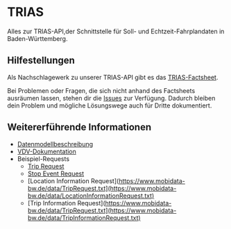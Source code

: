 # TRIAS
Alles zur TRIAS-API,der Schnittstelle für Soll- und Echtzeit-Fahrplandaten in Baden-Württemberg.

## Hilfestellungen
Als Nachschlagewerk zu unserer TRIAS-API gibt es das [TRIAS-Factsheet](https://www.mobidata-bw.de/data/MobiDataBW_Factsheet_TRIAS.pdf).

Bei Problemen oder Fragen, die sich nicht anhand des Factsheets ausräumen lassen, stehen dir die [Issues](https://github.com/mobidata-bw/TRIAS/issues) zur Verfügung. Dadurch bleiben dein Problem und mögliche Lösungswege auch für Dritte dokumentiert.

## Weitererführende Informationen
* [Datenmodellbeschreibung](https://www.mobidata-bw.de/data/Mentz%20Datenmodellbeschreibung_%20TRIAS%201.2%20Dokumentation%20-%20Trias%201.2%20Kundendokumentation.pdf)
* [VDV-Dokumentation](https://www.vdv.de/ip-kom-oev.aspx)
* Beispiel-Requests
  * [Trip Request](https://www.mobidata-bw.de/data/TripRequest.txt)
  * [Stop Event Request](https://www.mobidata-bw.de/data/StopEventRequest.txt)
  * [Location Information Request](https://www.mobidata-bw.de/data/TripRequest.txt](https://www.mobidata-bw.de/data/LocationInformationRequest.txt)
  * [Trip Information Request](https://www.mobidata-bw.de/data/TripRequest.txt](https://www.mobidata-bw.de/data/TripInformationRequest.txt)
